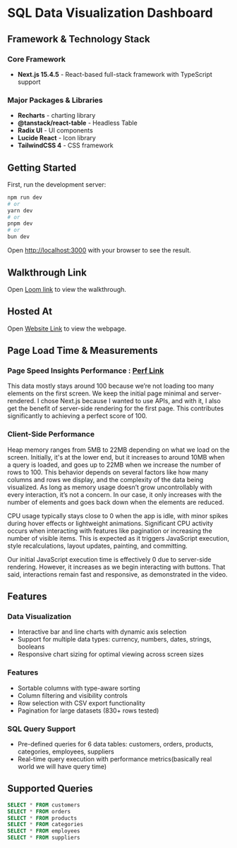 # SQL Data Visualization Dashboard

## Framework & Technology Stack

### Core Framework

- **Next.js 15.4.5** - React-based full-stack framework with TypeScript support

### Major Packages & Libraries

- **Recharts** - charting library
- **@tanstack/react-table** - Headless Table
- **Radix UI** - UI components
- **Lucide React** - Icon library
- **TailwindCSS 4** - CSS framework

## Getting Started

First, run the development server:

```bash
npm run dev
# or
yarn dev
# or
pnpm dev
# or
bun dev
```

Open [http://localhost:3000](http://localhost:3000) with your browser to see the result.

## Walkthrough Link

Open [Loom link](https://www.loom.com/share/07e281a2062b4ad39a49cee48d156fa0?sid=73eebfda-bf4c-4c0e-a53a-3a4905639ba6) to view the walkthrough.

## Hosted At

Open [Website Link](https://atlan-zeta.vercel.app/) to view the webpage.

## Page Load Time & Measurements

### Page Speed Insights Performance : [Perf Link](https://pagespeed.web.dev/analysis/https-atlan-zeta-vercel-app/z6gd4pbl8v?form_factor=desktop)

This data mostly stays around 100 because we’re not loading too many elements on the first screen. We keep the initial page minimal and server-rendered. I chose Next.js because I wanted to use APIs, and with it, I also get the benefit of server-side rendering for the first page. This contributes significantly to achieving a perfect score of 100.

### Client-Side Performance

Heap memory ranges from 5MB to 22MB depending on what we load on the screen. Initially, it's at the lower end, but it increases to around 10MB when a query is loaded, and goes up to 22MB when we increase the number of rows to 100. This behavior depends on several factors like how many columns and rows we display, and the complexity of the data being visualized. As long as memory usage doesn’t grow uncontrollably with every interaction, it’s not a concern. In our case, it only increases with the number of elements and goes back down when the elements are reduced.

CPU usage typically stays close to 0 when the app is idle, with minor spikes during hover effects or lightweight animations. Significant CPU activity occurs when interacting with features like pagination or increasing the number of visible items. This is expected as it triggers JavaScript execution, style recalculations, layout updates, painting, and committing.

Our initial JavaScript execution time is effectively 0 due to server-side rendering. However, it increases as we begin interacting with buttons. That said, interactions remain fast and responsive, as demonstrated in the video.

## Features

### Data Visualization

- Interactive bar and line charts with dynamic axis selection
- Support for multiple data types: currency, numbers, dates, strings, booleans
- Responsive chart sizing for optimal viewing across screen sizes

### Features

- Sortable columns with type-aware sorting
- Column filtering and visibility controls
- Row selection with CSV export functionality
- Pagination for large datasets (830+ rows tested)

### SQL Query Support

- Pre-defined queries for 6 data tables: customers, orders, products, categories, employees, suppliers
- Real-time query execution with performance metrics(basically real world we will have query time)

## Supported Queries

```sql
SELECT * FROM customers
SELECT * FROM orders
SELECT * FROM products
SELECT * FROM categories
SELECT * FROM employees
SELECT * FROM suppliers
```
